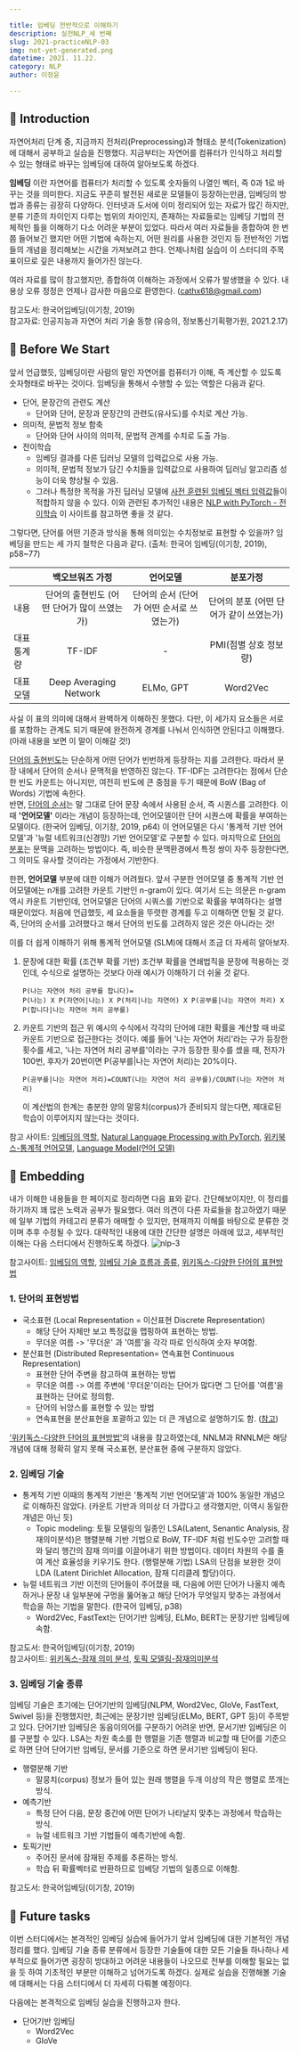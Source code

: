 ```yaml
---

title: 임베딩 전반적으로 이해하기 
description: 실전NLP_세 번째 
slug: 2021-practiceNLP-03
img: not-yet-generated.png
datetime: 2021. 11.22.
category: NLP
author: 이정윤

---
```


## 🌊 Introduction

자연어처리 단계 중, 지금까지 전처리(Preprocessing)과 형태소 분석(Tokenization)에 대해서 공부하고 실습을 진행했다. 지금부터는 자연어를 컴퓨터가 인식하고 처리할 수 있는 형태로 바꾸는 임베딩에 대하여 알아보도록 하겠다. 

__임베딩__ 이란 자연어를 컴퓨터가 처리할 수 있도록 숫자들의 나열인 벡터, 즉 0과 1로 바꾸는 것을 의미한다. 지금도 꾸준히 발전된 새로운 모델들이 등장하는만큼, 임베딩의 방법과 종류는 굉장히 다양하다. 인터넷과 도서에 이미 정리되어 있는 자료가 많긴 하지만, 분류 기준의 차이인지 다루는 범위의 차이인지, 존재하는 자료들로는 임베딩 기법의 전체적인 틀을 이해하기 다소 어려운 부분이 있었다. 따라서 여러 자료들을 종합하여 한 번 쯤 들어보긴 했지만 어떤 기법에 속하는지, 어떤 원리를 사용한 것인지 등 전반적인 기법들의 개념을 정리해보는 시간을 가져보려고 한다. 언제나처럼 실습이 이 스터디의 주목표이므로 깊은 내용까지 들어가진 않는다.

여러 자료를 많이 참고했지만, 종합하여 이해하는 과정에서 오류가 발생했을 수 있다. 내용상 오류 정정은 언제나 감사한 마음으로 환영한다. (cathx618@gmail.com) 

참고도서: 한국어임베딩(이기창, 2019)   
참고자료: 인공지능과 자연어 처리 기술 동향 (유승의, 정보통신기획평가원, 2021.2.17) 


##  🌊 Before We Start

앞서 언급했듯, 임베딩이란 사람의 말인 자연어를 컴퓨터가 이해, 즉 계산할 수 있도록 숫자형태로 바꾸는 것이다. 임베딩을 통해서 수행할 수 있는 역할은 다음과 같다. 

* 단어, 문장간의 관련도 계산
	* 단어와 단어, 문장과 문장간의 관련도(유사도)를 수치로 계산 가능. 
* 의미적, 문법적 정보 함축
	* 단어와 단어 사이의 의미적, 문법적 관계를 수치로 도출 가능. 
* 전이학습
	* 임베딩 결과를 다른 딥러닝 모델의 입력값으로 사용 가능. 
	* 의미적, 문법적 정보가 담긴 수치들을 입력값으로 사용하여 딥러닝 알고리즘 성능이 더욱 향상될 수 있음. 
	* 그러나 특정한 목적을 가진 딥러닝 모델에 [사전 훈련된 임베딩 벡터 입력값](https://kh-kim.gitbook.io/natural-language-processing-with-pytorch/00-cover-5/03-myth)들이 적합하지 않을 수 있다.  이와 관련된 추가적인 내용은 [NLP with PyTorch - 전이학습](https://kh-kim.gitbook.io/natural-language-processing-with-pytorch/00-cover-14/01-intro) 이 사이트를 참고하면 좋을 것 같다. 

그렇다면, 단어를 어떤 기준과 방식을 통해 의미있는 수치정보로 표현할 수 있을까? 임베딩을 만드는 세 가지 철학은 다음과 같다. (출처: 한국어 임베딩(이기창, 2019), p58~77)

||백오브워즈 가정|언어모델|분포가정|
|------|:---:|:---:|:---:|
|내용|단어의 출현빈도 (어떤 단어가 많이 쓰였는가)|단어의 순서 (단어가 어떤 순서로 쓰였는가)|단어의 분포 (어떤 단어가 같이 쓰였는가) |
|대표 통계량|TF-IDF|-|PMI(점별 상호 정보량)|
|대표 모델|Deep Averaging Network|ELMo, GPT|Word2Vec|


사실 이 표의 의미에 대해서 완벽하게 이해하진 못했다. 다만, 이 세가지 요소들은 서로를 포함하는 관계도 되기 때문에 완전하게 경계를 나눠서 인식하면 안된다고 이해했다. (아래 내용을 보면 이 말이 이해갈 것!) 

<u>단어의 출현빈도</u>는 단순하게 어떤 단어가 빈번하게 등장하는 지를 고려한다. 따라서 문장 내에서 단어의 순서나 문맥적을 반영하진 않는다. TF-IDF는 고려한다는 점에서 단순한 빈도 카운트는 아니지만, 여전히 빈도에 큰 중점을 두기 때문에 BoW (Bag of Words) 기법에 속한다.    
반면, <u>단어의 순서</u>는 말 그대로 단어 문장 속에서 사용된 순서, 즉 시퀀스를 고려한다. 이때  __'언어모델'__ 이라는 개념이 등장하는데, 언어모델이란 단어 시퀀스에 확률을 부여하는 모델이다. (한국어 임베딩, 이기창, 2019, p64) 이 언어모델은 다시 '통계적 기반 언어모델'과 '뉴럴 네트워크(신경망) 기반 언어모델'로 구분할 수 있다.
마지막으로 <u>단어의 분포</u>는  문맥을 고려하는 방법이다. 즉, 비슷한 문맥환경에서 특정 쌍이 자주 등장한다면, 그 의미도 유사할 것이라는 가정에서 기반한다. 

한편, __언어모델__ 부분에 대한 이해가 어려웠다. 앞서 구분한 언어모델 중 통계적 기반 언어모델에는 n개를 고려한 카운트 기반인  n-gram이 있다. 여기서 드는 의문은 n-gram 역시 카운트 기반인데, 언어모델은 단어의 시쿼스를 기반으로 확률을 부여하다는 설명 때문이었다. 처음에 언급했듯, 세 요소들을 뚜렷한 경계를 두고 이해하면 안될 것 같다. 즉, 단어의 순서를 고려했다고 해서 단어의 빈도를 고려하지 않은 것은 아니라는 것! 

이를 더 쉽게 이해하기 위해 통계적 언어모델 (SLM)에 대해서 조금 더 자세히 알아보자. 
1. 문장에 대한 확률 (조건부 확률 기반)
	조건부 확률을 연쇄법직을 문장에 적용하는 것인데, 수식으로 설명하는 것보다 아래 예시가 이해하기 더 쉬울 것 같다. 
	```
	P(나는 자연어 처리 공부를 합니다)=
	P(나는) X P(자연어|나는) X P(처리|나는 자연어) X P(공부를|나는 자연어 처리) X P(합니다|나는 자연어 처리 공부를)
	```
2.  카운트 기반의 접근 
	위 예시의 수식에서 각각의 단어에 대한 확률을 계산할 때 바로 카운트 기반으로 접근한다는 것이다. 예를 들어 '나는 자연어 처리'라는 구가 등장한 횟수를 세고, '나는 자연어 처리 공부를'이라는 구가 등장한 횟수를 셌을 때, 전자가 100번, 후자가 20번이면 P(공부를|나는 자연어 처리)는 20%이다. 
	```
	P(공부를|나는 자연어 처리)=COUNT(나는 자연어 처리 공부를)/COUNT(나는 자연어 처리)
	```
	이 계산법의 한계는 충분한 양의 말뭉치(corpus)가 준비되지 않는다면, 제대로된 학습이 이루어지지 않는다는 것이다. 

참고 사이트: [임베딩의 역할](https://hyeonukdev.github.io/2020/03/29/KoreanEmbedding/%EC%9E%84%EB%B2%A0%EB%94%A9%EC%9D%98%EC%97%AD%ED%95%A0/), [Natural Language Processing with PyTorch](https://kh-kim.gitbook.io/natural-language-processing-with-pytorch/), [위키북스-통계적 언어모델](https://wikidocs.net/21687), [Language Model(언어 모델)](https://choice-life.tistory.com/49)


##  🌊 Embedding

내가 이해한 내용들을 한 페이지로 정리하면 다음 표와 같다. 간단해보이지만, 이 정리를 하기까지 꽤 많은 노력과 공부가 필요했다. 여러 의견이 다른 자료들을 참고하였기 때문에 일부 기법의 카테고리 분류가 애매할 수 있지만, 현재까지 이해를 바탕으로 분류한 것이며 추후 수정될 수 있다. 대략적인  내용에 대한 간단한 설명은 아래에 있고, 세부적인 이해는 다음 스터디에서 진행하도록 하겠다. 
![nlp-3](/practiceNLP/nlp-3.png)

참고사이트: [임베딩의 역할](https://heung-bae-lee.github.io/2020/01/16/NLP_01/), [임베딩 기술 흐름과 종류](https://thegap.tistory.com/119), [위키독스-다양한 단어의 표현방법](https://wikidocs.net/31767)

### 1. 단어의 표현방법
* 국소표현 (Local Representation = 이산표현 Discrete Representation)
	* 해당 단어 자체만 보고 특정값을 맵핑하여 표현하는 방법. 
	* 무더운 여름 -> '무더운' 과 '여름'을 각각 따로 인식하여 숫자 부여함.
*  분산표현 (Distributed Representation= 연속표현 Continuous Representation) 
	* 표현한 단어 주변을 참고하여 표현하는 방법
	* 무더운 여름 -> 여름 주변에 '무더운'이라는 단어가 많다면 그 단어를 '여름'을 표현하는 단어로 정의함. 
	* 단어의 뉘앙스를 표현할 수 있는 방법 
	* 연속표현을 분산표현을 포괄하고 있는 더 큰 개념으로 설명하기도 함. ([참고](https://wikidocs.net/31767))
	
['위키독스-다양한 단어의 표현방법'](https://wikidocs.net/31767)의 내용을 참고하였는데, NNLM과 RNNLM은 해당 개념에 대해 정확히 알지 못해 국소표현, 분산표현 중에 구분하지 않았다. 

### 2. 임베딩 기술

* 통계적 기반
이때의 통계적 기반은 '통계적 기반 언어모델'과 100% 동일한 개념으로 이해하진 않았다. (카운트 기반과 의미상 더 가깝다고 생각했지만, 이역시 동일한 개념은 아닌 듯) 
	* Topic modeling: 토필 모델링의 일종인 LSA(Latent, Senantic Analysis, 잠재의미분석)은 행렬분해 기반 기법으로 BoW, TF-IDF 처럼 빈도수만 고려할 때와 달리 행간의 잠재 의미를 이끌어내기 위한 방법이다. 데이터 차원의 수를 줄여 계산 효율성을 키우기도 한다. (행렬분해 기법) LSA의 단점을 보완한 것이 LDA (Latent Dirichlet Allocation, 잠재 디리클레 할당)이다. 
* 뉴럴 네트워크 기반 
이전의 단어들이 주어졌을 때, 다음에 어떤 단어가 나올지 예측하거나 문장 내 일부분에 구멍을 뚫어놓고 해당 단어가 무엇일지 맞추는 과정에서 학습을 하는 기법을 말한다. (한국어 임베딩, p38) 
	* Word2Vec, FastText는 단어기반 임베딩, ELMo, BERT는 문장기반 임베딩에 속함. 

참고도서: 한국어임베딩(이기창, 2019)   
참고사이트: [위키독스-잠재 의미 분석](https://wikidocs.net/24949), [토픽 모델링-잠재의미분석](https://bkshin.tistory.com/entry/NLP-9-%EC%BD%94%EC%82%AC%EC%9D%B8-%EC%9C%A0%EC%82%AC%EB%8F%84%EB%A5%BC-%ED%99%9C%EC%9A%A9%ED%95%9C-%EC%98%81%ED%99%94-%EC%B6%94%EC%B2%9C-%EC%8B%9C%EC%8A%A4%ED%85%9C)

### 3. 임베딩 기술 종류
임베딩 기술은 초기에는 단어기반의 임베딩(NLPM, Word2Vec, GloVe, FastText, Swivel 등)을 진행했지만, 최근에는 문장기반 임베딩(ELMo, BERT, GPT 등)이 주목받고 있다. 단어기반 임베딩은 동음이의어를 구분하기 어려운 반면, 문서기반 임베딩은 이를 구분할 수 있다. 
LSA는 차원 축소를 한 행렬을 기존 행렬과 비교할 때 단어를 기준으로 하면 단어 단어기반 임베딩, 문서를 기준으로 하면 문서기반 임베딩이 된다. 
* 행렬분해 기반
	* 말뭉치(corpus) 정보가 들어 있는 원래 행렬을 두개 이상의 작은 행렬로 쪼개는 방식. 
* 예측기반
	* 특정 단어 다음, 문장 중간에 어떤 단어가 나타날지 맞추는 과정에서 학습하는 방식. 
	* 뉴럴 네트워크 기반 기법들이 예측기반에 속함. 
* 토픽기반
	* 주어진 문서에 잠재된 주제를 추론하는 방식. 
	* 학습 뒤 확률벡터로 반환하므로 임베당 기법의 일종으로 이해함. 
	
참고도서: 한국어임베딩(이기창, 2019)   

##  🌊 Future tasks
이번 스터디에서는 본격적인 임베딩 실습에 들어가기 앞서 임베딩에 대한 기본적인 개념 정리를 했다. 임베딩 기술 종류 분류에서 등장한 기술들에 대한 모든 기술들 하나하나 세부적으로 들어가면 굉장히 방대하고 어려운 내용들이 나오므로 전부를 이해할 필요는 없을 듯 하여 기초적인 부분만 이해하고 넘어가도록 하겠다. 실제로 실습을 진행해볼 기술에 대해서는 다음 스터디에서 더 자세히 다뤄볼 예정이다. 

다음에는 본격적으로 임베딩 실습을 진행하고자 한다. 
* 단어기반 임베딩
	* Word2Vec
	* GloVe
